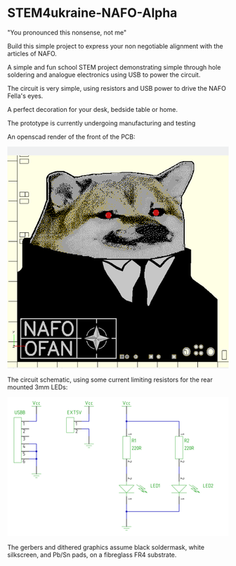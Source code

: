 # STEM4ukraine-NAFO-Alpha

"You pronounced this nonsense, not me"

Build this simple project to express your non negotiable alignment with the articles of NAFO.

A simple and fun school STEM project demonstrating simple through hole soldering and analogue electronics using USB to power the circuit.

The circuit is very simple, using resistors and USB power to drive the NAFO Fella's eyes.

A perfect decoration for your desk, bedside table or home. 

The prototype is currently undergoing manufacturing and testing

An openscad render of the front of the PCB:

![prototype front](images/STEM4ukraine-NAFO-Alpha-openscad.png)

The circuit schematic, using some current limiting resistors for the rear mounted 3mm LEDs:

![prototype schematic](hardware/STEM4ukraine-NAFO-Alpha.svg)

The gerbers and dithered graphics assume black soldermask, white silkscreen, and Pb/Sn pads, on a fibreglass FR4 substrate.
